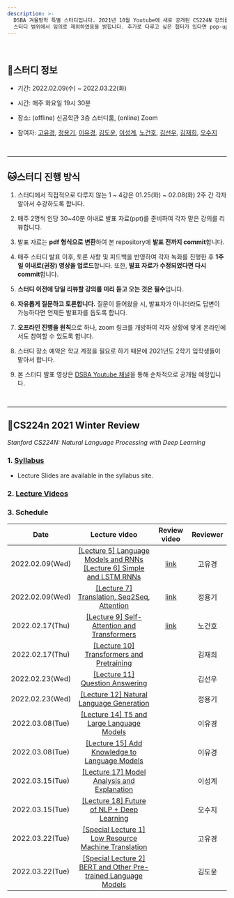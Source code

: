 ```yaml
---
description: >-
  DSBA 겨울방학 특별 스터디입니다. 2021년 10월 Youtube에 새로 공개된 CS224N 강의를 리뷰합니다. 비정형데이터분석 수강 전 nlp를 빠르게 훑고자 기획되었으며, 기획 의도에 따라 몇몇 강의는
  스터디 범위에서 임의로 제외하였음을 밝힙니다. 추가로 다루고 싶은 챕터가 있다면 pop-up 형식으로 따로 진행해주시면 되겠습니다. 스터디 진행 정보는 아래와 같습니다.
---
```



<br/>


## 🦁스터디 정보

- 기간: 2022.02.09(수) ~ 2022.03.22(화)

- 시간: 매주 화요일 19시 30분

- 장소: (offline) 신공학관 3층 스터디룸, (online) Zoom

- 참여자: [고유경](https://github.com/yookyungkho), [정용기](https://github.com/animilux), [이유경](https://github.com/yukyunglee), [김도윤](https://github.com/doyooni303), [이성계](https://github.com/Leeseonggye), [노건호](https://github.com/Backbone451), [김선우](https://github.com/SunwooKimstar), [김재희](https://github.com/KimJaehee0725), [오수지](https://github.com/ohsuz)


<br/>


---


## 🐱스터디 진행 방식

1. 스터디에서 직접적으로 다루지 않는 1 ~ 4강은 01.25(화) ~ 02.08(화) 2주 간 각자 알아서 수강하도록 합니다.

2. 매주 2명씩 인당 30~40분 이내로 발표 자료(ppt)를 준비하여 각자 맡은 강의를 리뷰합니다.

3. 발표 자료는 **pdf 형식으로 변환**하여 본 repository에 **발표 전까지 commit**합니다.

4. 매주 스터디 발표 이후, 토론 사항 및 피드백을 반영하여 각자 녹화를 진행한 후 **1주일 이내로(권장) 영상을 업로드**합니다. 또한, **발표 자료가 수정되었다면 다시 commit**합니다.

5. **스터디 이전에 당일 리뷰할 강의를 미리 듣고 오는 것은 필수**입니다.

6. **자유롭게 질문하고 토론합니다.** 질문이 들어왔을 시, 발표자가 아니더라도 답변이 가능하다면 언제든 발표자를 돕도록 합니다.

7. **오프라인 진행을 원칙**으로 하나, zoom 링크를 개방하여 각자 상황에 맞게 온라인에서도 참여할 수 있도록 합니다.

8. 스터디 장소 예약은 학교 계정을 필요로 하기 때문에 2021년도 2학기 입학생들이 맡아서 합니다.

9. 본 스터디 발표 영상은 [DSBA Youtube 채널](https://www.youtube.com/playlist?list=PLetSlH8YjIfVk0G_lQfVCCOJ4M_iMZCJQ)을 통해 순차적으로 공개될 예정입니다.


<br/>


---


## 🐯CS224n 2021 Winter Review

_Stanford CS224N: Natural Language Processing with Deep Learning_

### 1. [Syllabus](https://web.stanford.edu/class/archive/cs/cs224n/cs224n.1214/)

- Lecture Slides are available in the syllabus site.

### 2. [Lecture Videos](https://www.youtube.com/playlist?list=PLoROMvodv4rOSH4v6133s9LFPRHjEmbmJ)

### 3. Schedule


| Date | Lecture video | Review video | Reviewer |
| :---: | :---: | :---: | :---: |
| 2022.02.09(Wed) | [\[Lecture 5\] Language Models and RNNs](https://www.youtube.com/watch?v=PLryWeHPcBs&list=PLoROMvodv4rOSH4v6133s9LFPRHjEmbmJ&index=5)<br/>[\[Lecture 6\] Simple and LSTM RNNs](https://www.youtube.com/watch?v=0LixFSa7yts&list=PLoROMvodv4rOSH4v6133s9LFPRHjEmbmJ&index=7) | [link](https://www.youtube.com/watch?v=RM4SR430boI&list=PLetSlH8YjIfVk0G_lQfVCCOJ4M_iMZCJQ&index=1) | 고유경 |
| 2022.02.09(Wed) | [\[Lecture 7\] Translation, Seq2Seq, Attention](https://www.youtube.com/watch?v=wzfWHP6SXxY&list=PLoROMvodv4rOSH4v6133s9LFPRHjEmbmJ&index=7) | [link](https://www.youtube.com/watch?v=gyTm_s3-Ofo&list=PLetSlH8YjIfVk0G_lQfVCCOJ4M_iMZCJQ&index=2) | 정용기 |
| 2022.02.17(Thu) | [\[Lecture 9\] Self- Attention and Transformers](https://www.youtube.com/watch?v=ptuGllU5SQQ&list=PLoROMvodv4rOSH4v6133s9LFPRHjEmbmJ&index=9) | [link](https://www.youtube.com/watch?v=h5-WaqU03qg&list=PLetSlH8YjIfVk0G_lQfVCCOJ4M_iMZCJQ&index=3) | 노건호 |
| 2022.02.17(Thu) | [\[Lecture 10\] Transformers and Pretraining](https://www.youtube.com/watch?v=j9AcEI98C0o&list=PLoROMvodv4rOSH4v6133s9LFPRHjEmbmJ&index=10) |  | 김재희 |
| 2022.02.23(Wed) | [\[Lecture 11\] Question Answering](https://www.youtube.com/watch?v=NcqfHa0_YmU&list=PLoROMvodv4rOSH4v6133s9LFPRHjEmbmJ&index=12) |  | 김선우 |
| 2022.02.23(Wed) | [\[Lecture 12\] Natural Language Generation](https://www.youtube.com/watch?v=1uMo8olr5ng&list=PLoROMvodv4rOSH4v6133s9LFPRHjEmbmJ&index=12) |  | 정용기 |
| 2022.03.08(Tue) | [\[Lecture 14\] T5 and Large Language Models](https://www.youtube.com/watch?v=iHWkLvoSpTg&list=PLoROMvodv4rOSH4v6133s9LFPRHjEmbmJ&index=14) |  | 이유경 |
| 2022.03.08(Tue) | [\[Lecture 15\] Add Knowledge to Language Models](https://www.youtube.com/watch?v=y68RJVfGoto&list=PLoROMvodv4rOSH4v6133s9LFPRHjEmbmJ&index=15) |  | 이유경 |
| 2022.03.15(Tue) | [\[Lecture 17\] Model Analysis and Explanation](https://www.youtube.com/watch?v=f_qmSSBWV_E&list=PLoROMvodv4rOSH4v6133s9LFPRHjEmbmJ&index=17) |  | 이성계 |
| 2022.03.15(Tue) | [\[Lecture 18\] Future of NLP + Deep Learning](https://www.youtube.com/watch?v=2t7Q9WVUaf8&list=PLoROMvodv4rOSH4v6133s9LFPRHjEmbmJ&index=18) |  | 오수지 |
| 2022.03.22(Tue) | [\[Special Lecture 1\] Low Resource Machine Translation](https://www.youtube.com/watch?v=mp95Z5yM92c&list=PLoROMvodv4rOSH4v6133s9LFPRHjEmbmJ&index=19) |  | 고유경 |
| 2022.03.22(Tue) | [\[Special Lecture 2\] BERT and Other Pre-trained Language Models](https://www.youtube.com/watch?v=knTc-NQSjKA&list=PLoROMvodv4rOSH4v6133s9LFPRHjEmbmJ&index=20) |  | 김도윤 |
